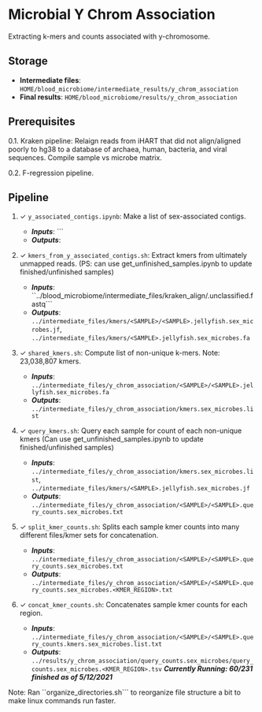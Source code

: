 # Microbial Y Chrom Association
Extracting k-mers and counts associated with y-chromosome.


## Storage
- **Intermediate files**: ```HOME/blood_microbiome/intermediate_results/y_chrom_association```
- **Final results**: ```HOME/blood_microbiome/results/y_chrom_association```

## Prerequisites

0.1.  Kraken pipeline: Relaign reads from iHART that did not align/aligned poorly to hg38 to a database of archaea, human, bacteria, and viral sequences.  Compile sample vs microbe matrix.

0.2. F-regression pipeline.

## Pipeline

1. ✓ ```y_associated_contigs.ipynb```: Make a list of sex-associated contigs.
    - ***Inputs***: ```
    - ***Outputs***:

2.  ✓ ```kmers_from_y_associated_contigs.sh```: Extract kmers from ultimately unmapped reads. (PS: can use get_unfinished_samples.ipynb to update finished/unfinished samples)
    - ***Inputs***: ``../blood_microbiome/intermediate_files/kraken_align/<SAMPLE>.unclassified.fastq```
    - ***Outputs***: ```../intermediate_files/kmers/<SAMPLE>/<SAMPLE>.jellyfish.sex_microbes.jf```, ```../intermediate_files/kmers/<SAMPLE>.jellyfish.sex_microbes.fa```

3. ✓ ```shared_kmers.sh```: Compute list of non-unique k-mers. Note: 23,038,807 kmers.
    - ***Inputs***: ```../intermediate_files/y_chrom_association/<SAMPLE>/<SAMPLE>.jellyfish.sex_microbes.fa```
    - ***Outputs***: ```../intermediate_files/y_chrom_association/kmers.sex_microbes.list```

4. ✓ ```query_kmers.sh```: Query each sample for count of each non-unique kmers (Can use get_unfinished_samples.ipynb to update finished/unfinished samples)
    - ***Inputs***: ```../intermediate_files/y_chrom_association/kmers.sex_microbes.list```, ```../intermediate_files/kmers/<SAMPLE>.jellyfish.sex_microbes.jf```
    - ***Outputs***: ```../intermediate_files/y_chrom_association/<SAMPLE>/<SAMPLE>.query_counts.sex_microbes.txt```

5. ✓ ```split_kmer_counts.sh```: Splits each sample kmer counts into many different files/kmer sets for concatenation.
    - ***Inputs***:  ```../intermediate_files/y_chrom_association/<SAMPLE>/<SAMPLE>.query_counts.sex_microbes.txt```
    - ***Outputs***: ```../intermediate_files/y_chrom_association/<SAMPLE>/<SAMPLE>.query_counts.sex_microbes.<KMER_REGION>.txt```    

6. ✓ ```concat_kmer_counts.sh```: Concatenates sample kmer counts for each region.
    - ***Inputs***:  ```../intermediate_files/y_chrom_association/<SAMPLE>/<SAMPLE>.query_counts.kmers.sex_microbes.list.txt```
    - ***Outputs***: ```../results/y_chrom_association/query_counts.sex_microbes/query_counts.sex_microbes.<KMER_REGION>.tsv```
     ***Currently Running: 60/231 finished as of 5/12/2021***
     
  
Note: Ran ``organize_directories.sh``` to reorganize file structure a bit to make linux commands run faster.